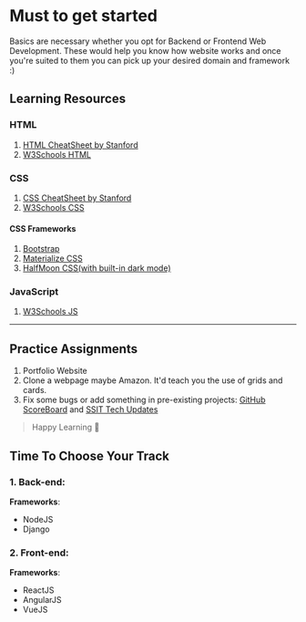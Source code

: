# Must to get started

Basics are necessary whether you opt for Backend or Frontend Web Development. These would help you know how website works and once you're suited to them you can pick up your desired domain and framework :)


## Learning Resources

### HTML

1. [HTML CheatSheet by Stanford](https://web.stanford.edu/group/csp/cs21/htmlcheatsheet.pdf)
2. [W3Schools HTML](https://www.w3schools.com/html/)

### CSS

1. [CSS CheatSheet by Stanford](https://web.stanford.edu/group/csp/cs21/csscheatsheet.pdf)
2. [W3Schools CSS](https://www.w3schools.com/css/default.asp)


#### CSS Frameworks

1. [Bootstrap](https://getbootstrap.com/docs/5.0/getting-started/introduction/)
2. [Materialize CSS](https://materializecss.com/)
3. [HalfMoon CSS(with built-in dark mode)](https://www.gethalfmoon.com/)

### JavaScript

1. [W3Schools JS](https://www.w3schools.com/js/default.asp)

---

## Practice Assignments

1. Portfolio Website
2. Clone a webpage maybe Amazon. It'd teach you the use of grids and cards.
3. Fix some bugs or add something in pre-existing projects: [GitHub ScoreBoard](https://github.com/ieeessitvit/GitHub-Scoreboard) and [SSIT Tech Updates](https://github.com/ieeessitvit/Tech-Updates)

> Happy Learning 🎉

## Time To Choose Your Track

### 1. Back-end: 

**Frameworks**:

* NodeJS
* Django

### 2. Front-end:

**Frameworks**:

* ReactJS
* AngularJS
* VueJS

